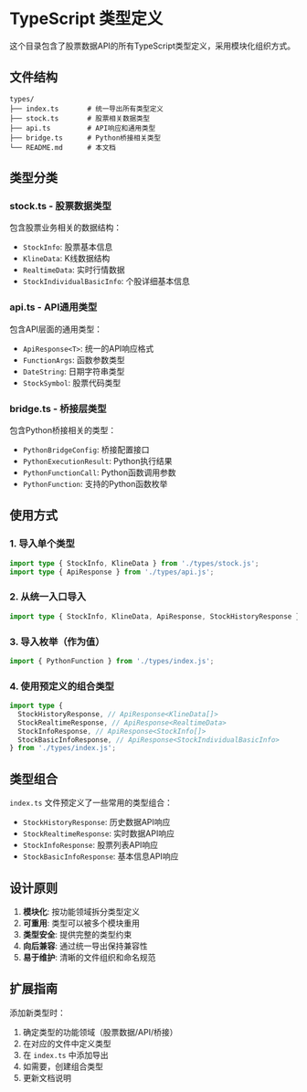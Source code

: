 # TypeScript 类型定义

这个目录包含了股票数据API的所有TypeScript类型定义，采用模块化组织方式。

## 文件结构

```
types/
├── index.ts       # 统一导出所有类型定义
├── stock.ts       # 股票相关数据类型
├── api.ts         # API响应和通用类型
├── bridge.ts      # Python桥接相关类型
└── README.md      # 本文档
```

## 类型分类

### stock.ts - 股票数据类型

包含股票业务相关的数据结构：

- `StockInfo`: 股票基本信息
- `KlineData`: K线数据结构
- `RealtimeData`: 实时行情数据
- `StockIndividualBasicInfo`: 个股详细基本信息

### api.ts - API通用类型

包含API层面的通用类型：

- `ApiResponse<T>`: 统一的API响应格式
- `FunctionArgs`: 函数参数类型
- `DateString`: 日期字符串类型
- `StockSymbol`: 股票代码类型

### bridge.ts - 桥接层类型

包含Python桥接相关的类型：

- `PythonBridgeConfig`: 桥接配置接口
- `PythonExecutionResult`: Python执行结果
- `PythonFunctionCall`: Python函数调用参数
- `PythonFunction`: 支持的Python函数枚举

## 使用方式

### 1. 导入单个类型

```typescript
import type { StockInfo, KlineData } from './types/stock.js';
import type { ApiResponse } from './types/api.js';
```

### 2. 从统一入口导入

```typescript
import type { StockInfo, KlineData, ApiResponse, StockHistoryResponse } from './types/index.js';
```

### 3. 导入枚举（作为值）

```typescript
import { PythonFunction } from './types/index.js';
```

### 4. 使用预定义的组合类型

```typescript
import type {
  StockHistoryResponse, // ApiResponse<KlineData[]>
  StockRealtimeResponse, // ApiResponse<RealtimeData>
  StockInfoResponse, // ApiResponse<StockInfo[]>
  StockBasicInfoResponse, // ApiResponse<StockIndividualBasicInfo>
} from './types/index.js';
```

## 类型组合

`index.ts` 文件预定义了一些常用的类型组合：

- `StockHistoryResponse`: 历史数据API响应
- `StockRealtimeResponse`: 实时数据API响应
- `StockInfoResponse`: 股票列表API响应
- `StockBasicInfoResponse`: 基本信息API响应

## 设计原则

1. **模块化**: 按功能领域拆分类型定义
2. **可重用**: 类型可以被多个模块重用
3. **类型安全**: 提供完整的类型约束
4. **向后兼容**: 通过统一导出保持兼容性
5. **易于维护**: 清晰的文件组织和命名规范

## 扩展指南

添加新类型时：

1. 确定类型的功能领域（股票数据/API/桥接）
2. 在对应的文件中定义类型
3. 在 `index.ts` 中添加导出
4. 如需要，创建组合类型
5. 更新文档说明
